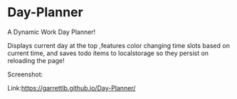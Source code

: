 # Day-Planner

A Dynamic Work Day Planner!

Displays current day at the top ,features color changing time slots based on current time, and saves todo items to localstorage so they persist on reloading the page! 

Screenshot:


Link:https://garrettlb.github.io/Day-Planner/
